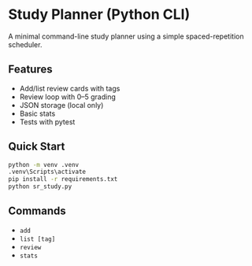 # Study Planner (Python CLI)

A minimal command-line study planner using a simple spaced-repetition scheduler.

## Features
- Add/list review cards with tags
- Review loop with 0–5 grading
- JSON storage (local only)
- Basic stats
- Tests with pytest

## Quick Start
```bash
python -m venv .venv
.venv\Scripts\activate
pip install -r requirements.txt
python sr_study.py
```

## Commands
- `add`
- `list [tag]`
- `review`
- `stats`
